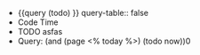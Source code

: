 - {{query   (todo) }}
  query-table:: false
- Code Time
- TODO asfas
- Query: (and (page <% today %>) (todo now))0